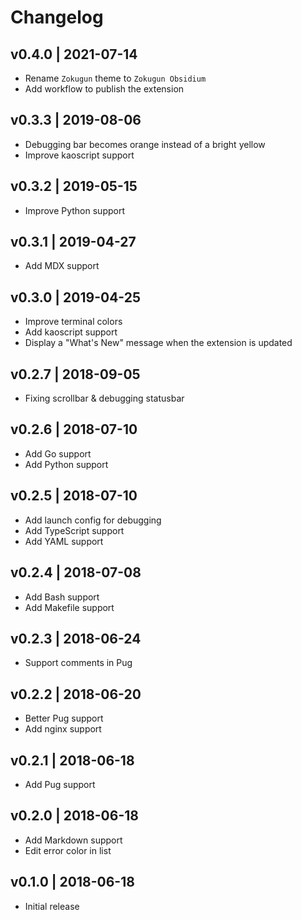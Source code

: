 # Changelog

## v0.4.0 | 2021-07-14

- Rename `Zokugun` theme to `Zokugun Obsidium`
- Add workflow to publish the extension

## v0.3.3 | 2019-08-06

- Debugging bar becomes orange instead of a bright yellow
- Improve kaoscript support

## v0.3.2 | 2019-05-15

- Improve Python support

## v0.3.1 | 2019-04-27

- Add MDX support

## v0.3.0 | 2019-04-25

- Improve terminal colors
- Add kaoscript support
- Display a "What's New" message when the extension is updated

## v0.2.7 | 2018-09-05

- Fixing scrollbar & debugging statusbar

## v0.2.6 | 2018-07-10

- Add Go support
- Add Python support

## v0.2.5 | 2018-07-10

- Add launch config for debugging
- Add TypeScript support
- Add YAML support

## v0.2.4 | 2018-07-08

- Add Bash support
- Add Makefile support

## v0.2.3 | 2018-06-24

- Support comments in Pug

## v0.2.2 | 2018-06-20

- Better Pug support
- Add nginx support

## v0.2.1 | 2018-06-18

- Add Pug support

## v0.2.0 | 2018-06-18

- Add Markdown support
- Edit error color in list

## v0.1.0 | 2018-06-18

- Initial release